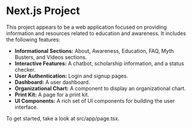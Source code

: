 # Next.js Project

This project appears to be a web application focused on providing information and resources related to education and awareness. It includes the following features:

*   **Informational Sections:** About, Awareness, Education, FAQ, Myth Busters, and Videos sections.
*   **Interactive Features:** A chatbot, scholarship information, and a status checker.
*   **User Authentication:** Login and signup pages.
*   **Dashboard:** A user dashboard.
*   **Organizational Chart:** A component to display an organizational chart.
*   **Print Kit:** A page for a print kit.
*   **UI Components:** A rich set of UI components for building the user interface.

To get started, take a look at src/app/page.tsx.
